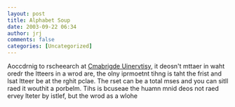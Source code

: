 ```yaml
---
layout: post
title: Alphabet Soup
date: 2003-09-22 06:34
author: jrj
comments: false
categories: [Uncategorized]
---
```

Aoccdrnig to rscheearch at <a href="http://www-bmu.psychiatry.cam.ac.uk/PROJECTS/index.html" target="_blank">Cmabrigde Uinervtisy</a>, it deosn't mttaer in waht oredr the ltteers in a wrod are, the olny iprmoetnt tihng is taht the frist and lsat ltteer be at the rghit pclae. The rset can be a total mses and you can sitll raed it wouthit a porbelm. Tihs is bcuseae the huamn mnid deos not raed ervey lteter by istlef, but the wrod as a wlohe
